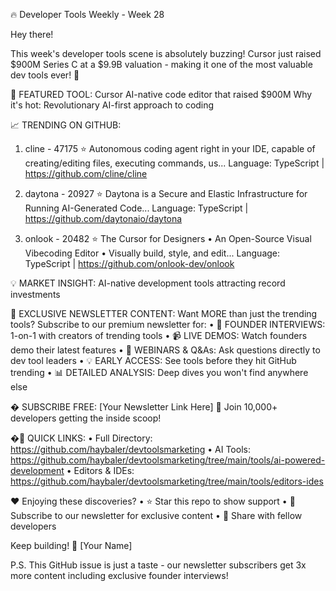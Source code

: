 
🔥 Developer Tools Weekly - Week 28

Hey there!

This week's developer tools scene is absolutely buzzing! Cursor just raised $900M Series C at a $9.9B valuation - making it one of the most valuable dev tools ever! 🚀

🌟 FEATURED TOOL: Cursor
AI-native code editor that raised $900M
Why it's hot: Revolutionary AI-first approach to coding

📈 TRENDING ON GITHUB:

1. cline - 47175 ⭐
   Autonomous coding agent right in your IDE, capable of creating/editing files, executing commands, us...
   Language: TypeScript | https://github.com/cline/cline

2. daytona - 20927 ⭐
   Daytona is a Secure and Elastic Infrastructure for Running AI-Generated Code...
   Language: TypeScript | https://github.com/daytonaio/daytona

3. onlook - 20482 ⭐
   The Cursor for Designers • An Open-Source Visual Vibecoding Editor • Visually build, style, and edit...
   Language: TypeScript | https://github.com/onlook-dev/onlook

💡 MARKET INSIGHT:
AI-native development tools attracting record investments

🎯 EXCLUSIVE NEWSLETTER CONTENT:
Want MORE than just the trending tools? Subscribe to our premium newsletter for:
• 🎤 FOUNDER INTERVIEWS: 1-on-1 with creators of trending tools
• 📹 LIVE DEMOS: Watch founders demo their latest features
• 🎪 WEBINARS & Q&As: Ask questions directly to dev tool leaders
• 💡 EARLY ACCESS: See tools before they hit GitHub trending
• 📊 DETAILED ANALYSIS: Deep dives you won't find anywhere else

� SUBSCRIBE FREE: [Your Newsletter Link Here]
📧 Join 10,000+ developers getting the inside scoop!

�🔗 QUICK LINKS:
• Full Directory: https://github.com/haybaler/devtoolsmarketing
• AI Tools: https://github.com/haybaler/devtoolsmarketing/tree/main/tools/ai-powered-development
• Editors & IDEs: https://github.com/haybaler/devtoolsmarketing/tree/main/tools/editors-ides

❤️ Enjoying these discoveries? 
• ⭐ Star this repo to show support
• 📧 Subscribe to our newsletter for exclusive content
• 🔄 Share with fellow developers

Keep building! 🚀
[Your Name]

P.S. This GitHub issue is just a taste - our newsletter subscribers get 3x more content including exclusive founder interviews!

